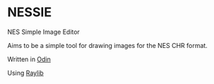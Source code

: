 # NESSIE
NES Simple Image Editor

Aims to be a simple tool for drawing images for the NES CHR format.

Written in [Odin](https://odin-lang.org/)

Using [Raylib](https://www.raylib.com/)
